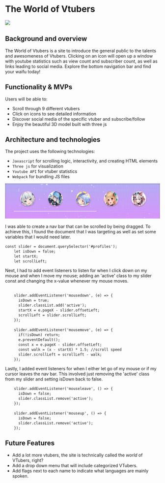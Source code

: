 # The World of Vtubers
![](assets/gifs/demo1.gif)

## Background and overview
The World of Vtubers is a site to introduce the general public to the talents and awesomeness of Vtubers. Clicking on an icon will open up a window with youtube statistics such as view count and subscriber count, as well as links leading to social media. Explore the bottom navigation bar and find your waifu today!
## Functionality & MVPs
Users will be able to:
* Scroll through 9 different vtubers
* Click on icons to see detailed information
* Discover social media of the specific vtuber and subscribe/follow
* Enjoy the beautiful 3D model built with three js
## Architecture and technologies
The project uses the following technologies:
* `Javascript` for scrolling logic, interactivity, and creating HTML elements
* `Three js` for visualization
* `Youtube API` for vtuber statistics
* `Webpack` for bundling JS files

![](assets/gifs/scrollbar1.gif)

I was able to create a nav bar that can be scrolled by being dragged. To achieve this, I found the document that I was targeting as well as set some variables that I would need later.
```
const slider = document.querySelector('#profiles');
    let isDown = false;
    let startX;
    let scrollLeft;

```
Next, I had to add event listeners to listen for when I click down on my mouse and when I move my mouse; adding an 'active' class to my slider const and changing the x-value whenever my mouse moves. 
```
    
    slider.addEventListener('mousedown', (e) => {
      isDown = true;
      slider.classList.add('active');
      startX = e.pageX - slider.offsetLeft;
      scrollLeft = slider.scrollLeft;
    });
    
    slider.addEventListener('mousemove', (e) => {
      if(!isDown) return;
      e.preventDefault();
      const x = e.pageX - slider.offsetLeft;
      const walk = (x - startX) * 1.5; //scroll speed
      slider.scrollLeft = scrollLeft - walk;
    });
```
Lastly, I added event listeners for when I either let go of my mouse or if my cursor leaves the nav bar. This involved just removing the 'active' class from my slider and setting isDown back to false.
```
    slider.addEventListener('mouseleave', () => {
      isDown = false;
      slider.classList.remove('active');
    });

    slider.addEventListener('mouseup', () => {
      isDown = false;
      slider.classList.remove('active');
    });

```

## Future Features
* Add a lot more vtubers, the site is technically called the *world* of VTubers, right?
* Add a drop down menu that will include categorized VTubers.
* Add flags next to each name to indicate what languages are mainly spoken.
